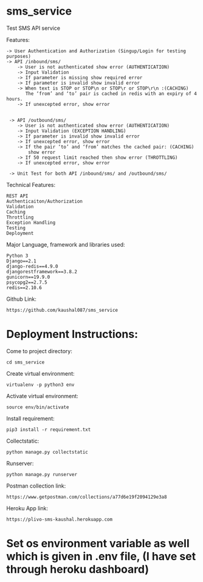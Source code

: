 # sms_service
Test SMS API service


Features:

    -> User Authentication and Authorization (Singup/Login for testing purposes)
    -> API /inbound/sms/
        -> User is not authenticated show error (AUTHENTICATION)
        -> Input Validation
        -> If parameter is missing show required error
        -> If parameter is invalid show invalid error
        -> When text is STOP or STOP\n or STOP\r or STOP\r\n :(CACHING)
           The ‘from’ and ‘to’ pair is cached in redis with an expiry of 4 hours.
        -> If unexcepted error, show error


     -> API /outbound/sms/
        -> User is not authenticated show error (AUTHENTICATION)
        -> Input Validation (EXCEPTION HANDLING)
        -> If parameter is invalid show invalid error
        -> If unexcepted error, show error
        -> If the pair ‘to’ and ‘from’ matches the cached pair: (CACHING)
            show error
        -> If 50 request limit reached then show error (THROTTLING)
        -> If unexcepted error, show error

     -> Unit Test for both API /inbound/sms/ and /outbound/sms/

Technical Features:

    REST API
    Authenticaiton/Authorization
    Validation
    Caching
    Throttling
    Exception Handling
    Testing
    Deployment

Major Language, framework and libraries used:

    Python 3
    Django==2.1
    django-redis==4.9.0
    djangorestframework==3.8.2
    gunicorn==19.9.0
    psycopg2==2.7.5
    redis==2.10.6


Github Link:

    https://github.com/kaushal087/sms_service



# Deployment Instructions:

Come to  project directory:

    cd sms_service

Create virtual environment:

    virtualenv -p python3 env

Activate virtual environment:

    source env/bin/activate

Install requirement:

    pip3 install -r requirement.txt

Collectstatic:

    python manage.py collectstatic

Runserver:

    python manage.py runserver


Postman collection link:

    https://www.getpostman.com/collections/a77d6e19f2094129e3a8

Heroku App link:

    https://plivo-sms-kaushal.herokuapp.com

# Set os environment variable as well which is given in .env file, (I have set through heroku dashboard)
